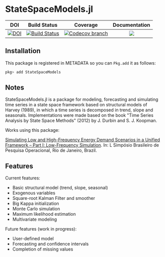 # StateSpaceModels.jl

| **DOI** | **Build Status** | **Coverage** | **Documentation** |
|:-----------------:|:-----------------:|:-----------------:|:-----------------:|
| [![DOI](https://zenodo.org/badge/DOI/10.5281/zenodo.2598488.svg)](https://doi.org/10.5281/zenodo.2598488) | [![Build Status][build-img]][build-url] | [![Codecov branch][codecov-img]][codecov-url] |[![](https://img.shields.io/badge/docs-latest-blue.svg)](https://lampspuc.github.io/StateSpaceModels.jl/latest/)

## Installation

This package is registered in METADATA so you can `Pkg.add` it as follows:
```julia
pkg> add StateSpaceModels
```

## Notes

StateSpaceModels.jl is a package for modeling, forecasting and simulating time series in a state space framework based on structural models of Harvey (1989), in which a time series is decomposed in trend, slope and seasonals. Implementations were made based on the book "Time Series Analysis by State Space Methods" (2012) by J. Durbin and S. J. Koopman.

Works using this package:

[Simulating Low and High-Frequency Energy
Demand Scenarios in a Unified Framework – Part
I: Low-Frequency Simulation](https://proceedings.science/sbpo/papers/simulando-cenarios-de-demanda-em-baixa-e-alta-frequencia-em-um-framework-unificado---parte-i%3A-simulacao-em-baixa-frequen).
In: L Simpósio Brasileiro de Pesquisa Operacional, Rio de Janeiro, Brazil.

## Features

Current features:
* Basic structural model (trend, slope, seasonal)
* Exogenous variables
* Square-root Kalman Filter and smoother
* Big Kappa initialization
* Monte Carlo simulation
* Maximum likelihood estimation
* Multivariate modeling

Future features (work in progress):
* User-defined model
* Forecasting and confidence intervals
* Completion of missing values

[build-img]: https://travis-ci.org/LAMPSPUC/StateSpaceModels.jl.svg?branch=master
[build-url]: https://travis-ci.org/LAMPSPUC/StateSpaceModels.jl

[codecov-img]: https://codecov.io/gh/LAMPSPUC/StateSpaceModels.jl/coverage.svg?branch=master
[codecov-url]: https://codecov.io/gh/LAMPSPUC/StateSpaceModels.jl?branch=master
